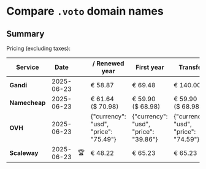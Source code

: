 # Compare `.voto` domain names

## Summary

Pricing (excluding taxes):

| Service | Date |  | / Renewed year | First year | Transfer | Restoration |
|--|--|--|--|--|--|--|
| **Gandi** | 2025-06-23 |  | € 58.87 | € 69.48 | € 140.00 | € 110.71 |
| **Namecheap** | 2025-06-23 |  | € 61.64<br>($ 70.98) | € 59.90<br>($ 68.98) | € 59.90<br>($ 68.98) |  |
| **OVH** | 2025-06-23 |  | {"currency": "usd", "price": "75.49"} | {"currency": "usd", "price": "39.86"} | {"currency": "usd", "price": "74.59"} |  |
| **Scaleway** | 2025-06-23 | 🏆 | € 48.22 | € 65.23 | € 65.23 | € 72.76 |

